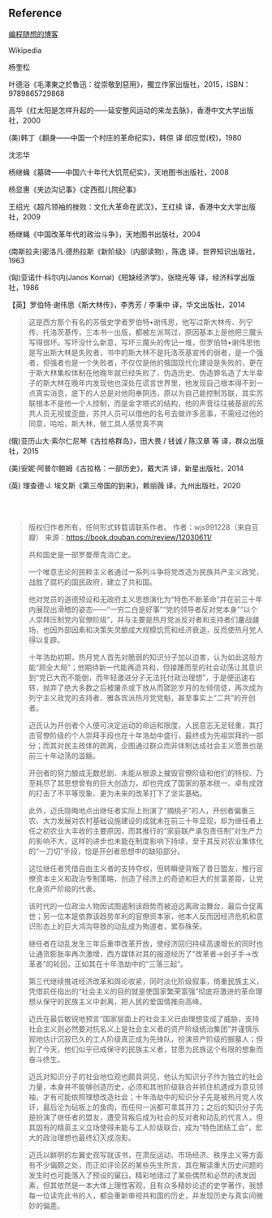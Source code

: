 ## Reference
[编程随想的博客](https://program-think.blogspot.com/)

Wikipedia

杨奎松

叶德浴《毛澤東之於魯迅：從崇敬到惡用》，獨立作家出版社，2015，ISBN：9789865729868

高华《红太阳是怎样升起的——延安整风运动的来龙去脉》，香港中文大学出版社，2000

(美)韩丁《翻身——中国一个村庄的革命纪实》，韩倞 译  邱应觉(校)，1980

沈志华

杨继蝇《墓碑——中国六十年代大饥荒纪实》，天地图书出版社，2008

杨显惠《夹边沟记事》《定西孤儿院纪事》

王绍光《超凡领袖的挫败：文化大革命在武汉》，王红续 译，香港中文大学出版社，2009

杨继蝇《中国改革年代的政治斗争》，天地图书出版社，2004

(南斯拉夫)密洛凡·德热拉斯《新阶级》（内部读物），陈逸 译，世界知识出版社，1963

(匈)亚诺什·科尔内(Janos Kornal)《短缺经济学》，张晓光等 译，经济科学出版社，1986

【英】罗伯特·谢伟思《斯大林传》，李秀芳 / 李秉中 译，华文出版社，2014
> 这是西方那个有名的苏俄史学者罗伯特•谢伟思，他写过斯大林传、列宁传、托洛茨基传，三本书一出版，都被左派骂过，原因基本上是他把三魔头写得很坏。写坏没什么新意，写坏三魔头的传记一堆，但罗伯特•谢伟思他是写出斯大林是失败者，书中的斯大林不是托洛茨基宣传的弱者，是一个强者，但强者也是一个失败者，不仅仅是他的俄国现代化建设是失败的，更在于斯大林集权体制在他晚年就已经失败了，伪造历史、伪造罪名造了大半辈子的斯大林在晚年内发现他也深处在谎言世界里，他发现自己根本得不到一点真实消息，底下的人总是对他阳奉阴违，原以为自己能控制苏联，其实苏联根本不是他一个人控制，而是金字塔式的结构，他的声音往往被基层的苏共人员无视或歪曲，苏共人员可以借他的名号去做许多恶事，不需经过他的同意，哈哈，斯大林，做工具人感觉真不爽

(俄)亚历山大·索尔仁尼琴《古拉格群岛》，田大畏 / 钱诚 / 陈汉章 等 译，群众出版社，2015

 (美)安妮·阿普尔鲍姆《古拉格：一部历史》，戴大洪 译，新星出版社，2014

(英) 理查德·J. 埃文斯《第三帝国的到来》，赖丽薇 译，九州出版社，2020

<br/><br/>

> 版权归作者所有，任何形式转载请联系作者。
> 作者：wjs991228（来自豆瓣）
> 来源：https://book.douban.com/review/12030611/
>
>
> 共和国史是一部罗曼蒂克消亡史。
> 
> 一个唯意志论的民粹主义者通过一系列斗争将党改造为民族共产主义政党，战胜了腐朽的国民政府，建立了共和国。
>
> 他对党员的道德预设和无政府主义思想演化为“特色不断革命”并在前三十年内展现出滑稽的姿态——“一穷二白是好事”“党的领导者反对党本身”“以个人崇拜压制党内官僚阶级”，并与主要是热月党派反对者和支持者们鏖战疆场，也因外部因素和决策失灵酿成大规模饥荒和经济衰退，反而使热月党人得以复辟。
>
> 十年浩劫初期，热月党人首先对脆弱的知识分子加以迫害，认为如此这般方能“顾全大局”；他期待新一代能再造共和，但接踵而至的社会动荡让其意识到“党已大而不能倒，而年轻激进分子无法托付政治理想”，于是便迅速右转，抛弃了绝大多数之后被屠杀或下放从而蹉跎岁月的左倾信徒，再次成为列宁主义政党的支持者、雅各宾派热月党党魁，甚至事实上“二共”的开创者。
>
> 迈氏认为开创者个人便可决定运动的命运和限度，人民意志无足轻重，其打击官僚阶级的个人崇拜手段也在十年浩劫中盛行，最终成为先祖崇拜的一部分；而其对民主政体的疏离，企图通过群众而非体制达成社会主义愿景也是前三十年动荡的滥觞。
>
> 开创者的努力酿成无数悲剧、未能从根源上摧毁官僚阶级和他们的特权、乃至耗尽了其思想曾有的巨大创造力，却也完成了国家的基本统一、卓有成效的打击了不平等现象、更为未来的改革打下了坚实基础。
>
> 此外，迈氏隐晦地点出继任者实际上扮演了“摘桃子”的人，开创者偏重三农、大力发展对农村基础设施建设的成就未在前三十年显现，却为继任者上任之初农业大丰收的主要原因，而其推行的“家庭联产承包责任制”对生产力的影响不大，这样的进步也未能在制度影响下持续，至于其反对农业集体化的“一刀切”手段，恰是开创者思想中的缺陷部分。
>
> 这位继任者凭借自由主义者的支持夺权，但转瞬便背叛了昔日盟友，推行官僚资本主义和政治专制策略，创造了经济上的奇迹和巨大的贫富差距，让党化身资产阶级的代表。
>
> 该时代的一位政治人物因试图遏制该趋势而被迫远离政治舞台，最后仓促离世；另一位本是依靠该趋势牟利的官僚资本家，他本人反而因经济危机和意识形态上的巨大鸿沟导致的动乱成为殉道者，累忝殊荣。
>
> 继任者在动乱发生三年后重申改革开放，使经济回归持续高速增长的同时也让通货膨胀率再次激增，西方媒体对其的报道经历了“改革者→刽子手→改革者”的轮回，正如其在十年浩劫中的“三落三起”。
>
> 第三代继续推进经济改革和舆论收紧，同时淡化阶级叙事，倚重民族主义，凭借前任指出的“社会主义的目的就是使国家繁荣富强”彻底将激进的革命理想从保守的民族主义中剥离，把人民的爱国情推向高峰。
>
> 迈氏在最后敏锐地预言“国家层面上的社会主义已由理想变成了威胁，支持社会主义则必然要对抗名义上是社会主义者的资产阶级统治集团”并谨慎乐观地估计沉寂已久的工人阶级真正成为先锋队，扮演资产阶级的掘墓人；但到了今天，他们似乎已成保守的民族主义者，甘愿为民族这个有限的想象而奋斗终生。
>
> 迈氏对知识分子的社会地位观也颇具洞见，他认为知识分子作为独立的社会力量，本身并不能够创造历史，必须和其他阶级联合并抓住机遇成为意见领袖，才有可能依照理想改造社会；十年浩劫中的知识分子先是被热月党人攻讦，最后沦为砧板上的鱼肉，而任何一派都可拿其开刀；之后的知识分子先是扮演了继任者的盟友，遭受背叛后成为社会的反对者和动乱的代言人，但其固有的精英主义立场使得未能与工人阶级联合，成为“特色团结工会”，宏大的政治理想也最终幻灭成泡影。
>
> 迈氏以鲜明的左翼史观写就该书，在肃反运动、市场经济、秩序主义等方面有不少偏颇之处，而正如评论区的某些先生所言，其在解读重大历史问题的发生时也可能落入了预设的窠臼，精彩地错过了某些偶然和必然的诱发因素，但其依然是一本大体上理性客观，且有众多精妙论述的史学著作，我想每一位读完此书的人，都会重新审视共和国的历史，并发现历史与真实间微妙的偏差。

